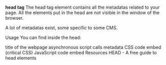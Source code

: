 **head tag**
The head tag element contains all the metadatas related to your page. All the elements put in the head are not visible in the window of the browser.

A lot of metadatas exist, some specific to some CMS.

Usage
You can find inside the head:

title of the webpage
asynchronous script calls
metadata
CSS code embed (critical CSS)
JavaScript code embed
Resources
HEAD - A free guide to head elements

